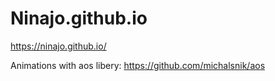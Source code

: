# Ninajo.github.io

https://ninajo.github.io/

Animations with aos libery:
https://github.com/michalsnik/aos
